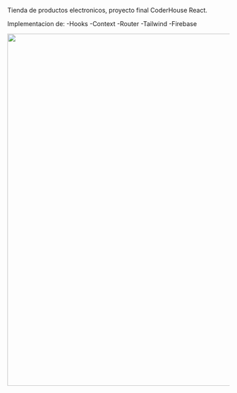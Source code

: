 Tienda de productos electronicos, proyecto final CoderHouse React.

Implementacion de:
                    -Hooks
                    -Context
                    -Router
                    -Tailwind
                    -Firebase

<img src="https://media.giphy.com/media/ODxDwu3VzKHkWaE2aD/giphy.gif" width="800"/>


